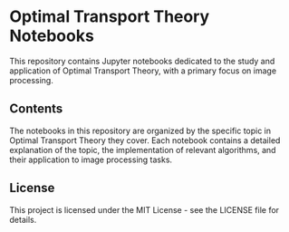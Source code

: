 # Optimal Transport Theory Notebooks

This repository contains Jupyter notebooks dedicated to the study and application of Optimal Transport Theory, with a primary focus on image processing.

## Contents

The notebooks in this repository are organized by the specific topic in Optimal Transport Theory they cover. Each notebook contains a detailed explanation of the topic, the implementation of relevant algorithms, and their application to image processing tasks.

## License

This project is licensed under the MIT License - see the LICENSE file for details.
